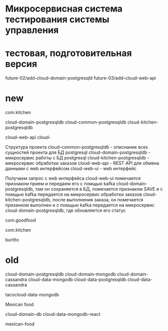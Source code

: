 # Микросервисная система  тестирования системы управления
# тестовая, подготовительная версия


future-02/add-cloud-domain-postgresqld
future-03/add-cloud-web-api



# new
com.kitchen

cloud-domain-postgresqldb
cloud-common-postgresqldb
cloud-kitchen-postgresqldb

cloud-web-api
cloud-

Структура проекта
cloud-common-postgresqldb - описнание всех сущностей проекта для БД postgresql
cloud-domain-postgresqldb - микросервис работы с БД postgresql
cloud-kitchen-postgresqldb - микросервис обработки заказов
cloud-web-api - REST API для обмена данными с web интерфейсом
cloud-web-ui - web интерфейс

Получаем запрос с web интерфейса cloud-web-ui помечается признаком прием и передаем его с помщью kafka cloud-domain-postgresqldb, там он сохраняется в БД, помечается признаком SAVE и с помщью kafka передается на микросервис обработки заказов cloud-kitchen-postgresqldb, после выполнения заказа, он помечается призанком выполнен и с помщью kafka передается на микросервис cloud-domain-postgresqldb, где обновляется его статус



com.goodfood

com.kitchen

buritto

# old
cloud-domain-postgresqldb
cloud-domain-mongodb
cloud-domain-cassandra
cloud-data-mongodb
cloud-data-postgresqldb
cloud-data-cassandra



tacocloud-data-mongodb


Mexican food

cloud-domain-db
cloud-data-mongodb-react


mexican-food
